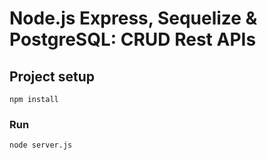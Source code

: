 # Node.js Express, Sequelize & PostgreSQL: CRUD Rest APIs


## Project setup
```
npm install
```

### Run
```
node server.js
```
